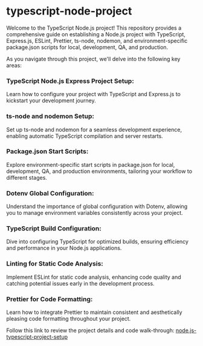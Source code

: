 # typescript-node-project

Welcome to the TypeScript Node.js project! This repository provides a comprehensive guide on establishing a Node.js project with TypeScript, Express.js, ESLint, Prettier, ts-node, nodemon, and environment-specific package.json scripts for local, development, QA, and production.

As you navigate through this project, we'll delve into the following key areas:

### TypeScript Node.js Express Project Setup:
Learn how to configure your project with TypeScript and Express.js to kickstart your development journey.

### ts-node and nodemon Setup:
Set up ts-node and nodemon for a seamless development experience, enabling automatic TypeScript compilation and server restarts.

### Package.json Start Scripts:
Explore environment-specific start scripts in package.json for local, development, QA, and production environments, tailoring your workflow to different stages.

### Dotenv Global Configuration:
Understand the importance of global configuration with Dotenv, allowing you to manage environment variables consistently across your project.

### TypeScript Build Configuration:
Dive into configuring TypeScript for optimized builds, ensuring efficiency and performance in your Node.js applications.

### Linting for Static Code Analysis:
Implement ESLint for static code analysis, enhancing code quality and catching potential issues early in the development process.

### Prettier for Code Formatting:
Learn how to integrate Prettier to maintain consistent and aesthetically pleasing code formatting throughout your project.

Follow this link to review the project details and code walk-through: [node.js-typescript-project-setup](https://shubhamsharmas.hashnode.dev/a-guide-on-setting-up-a-nodejs-project-with-typescript-expressjs-eslint-prettier-ts-node-nodemon-and-packagejson-environment-specific-scripts)